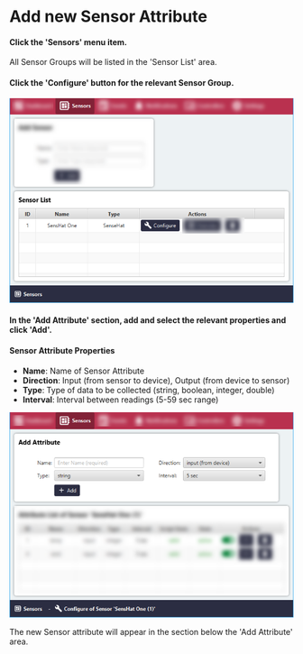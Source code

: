 # Add new Sensor Attribute

#### Click the 'Sensors' menu item.
All Sensor Groups will be listed in the 'Sensor List' area.

#### Click the 'Configure' button for the relevant Sensor Group.

![Screenshot](../images/add-new-sensor-attribute-1.png)

#### In the 'Add Attribute' section, add and select the relevant properties and click 'Add'.

#### Sensor Attribute Properties
- **Name**: Name of Sensor Attribute
- **Direction**: Input (from sensor to device), Output (from device to sensor)
- **Type**: Type of data to be collected (string, boolean, integer, double)
- **Interval**: Interval between readings (5-59 sec range)

![Screenshot](../images/add-new-sensor-attribute-2.png)

The new Sensor attribute will appear in the section below the 'Add Attribute' area.
